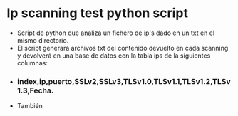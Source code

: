 # Ip scanning test python script

- Script de python que analizá un fichero de ip's dado en un txt en el mismo directorio.
- El script generará archivos txt del contenido devuelto en cada scanning y devolverá en una base de datos con la tabla ips de la siguientes columnas: 
- ### index,ip,puerto,SSLv2,SSLv3,TLSv1.0,TLSv1.1,TLSv1.2,TLSv1.3,Fecha.
- También 
 
